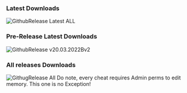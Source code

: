 ### Latest Downloads
![GithubRelease Latest ALL](https://img.shields.io/github/downloads/Saniee/ULTRAKILLTrainer/latest/total?style=plastic)

### Pre-Release Latest Downloads
![GithubRelease v20.03.2022Bv2](https://img.shields.io/github/downloads/Saniee/ULTRAKILLTrainer/v20.03.2022Bv2/total)

### All releases Downloads
![GithugRelease All](https://img.shields.io/github/downloads/Saniee/ULTRAKILLTrainer/total)
Do note, every cheat requires Admin perms to edit memory. This one is no Exception!
